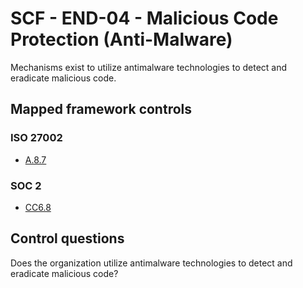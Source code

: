 # SCF - END-04 - Malicious Code Protection (Anti-Malware)
Mechanisms exist to utilize antimalware technologies to detect and eradicate malicious code.
## Mapped framework controls
### ISO 27002
- [A.8.7](../iso27002/a-8.md#a87)
  
### SOC 2
- [CC6.8](../soc2/cc68.md)
  
## Control questions
Does the organization utilize antimalware technologies to detect and eradicate malicious code?
  